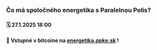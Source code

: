 ### Čo má spoločného energetika s Paralelnou Polis?
#### 🗓️ 27.1.2025 18:00
#### 🎫 Vstupné v bitcoine na <a href="https://energetika.ppke.sk" target="_blank">energetika.ppke.sk</a> !